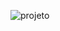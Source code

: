 ![projeto](https://github.com/jwictor/projeto-natalino/assets/39440505/4730151e-84f3-42af-bf06-e72b611a78fa)
